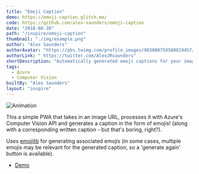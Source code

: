 ```yaml
---
title: "Emoji Caption"
demo: https://emoji-caption.glitch.me/
code: https://github.com/alex-saunders/emoji-caption
date: "2018-08-30"
path: "/inspire/emoji-caption"
thumbnail: "./img/example.png"
author: "Alex Saunders"
authorAvatar: "https://pbs.twimg.com/profile_images/983080759580819457/91t8dUD0_400x400.jpg"
authorLink: " https://twitter.com/AlexJRsaunders"
shortDescription: "Automatically generated emoji captions for your images"
tags:
  - Azure
  - Computer Vision
builtBy: "Alex Saunders"
layout: "inspire"
---
```


![Animation](./img/demo.gif)

This a simple PWA that takes in an image URL, processes it with Azure's Computer Vision API and generates a caption in the form of emojis! (along with a corresponding written caption - but that's boring, right?).

Uses [emojilib](https://github.com/muan/emojilib) for generating associated emojis (in some cases, multiple emojis may be relevant for the generated caption, so a 'generate again' button is available).

- [Demo](https://emoji-caption.glitch.me)
